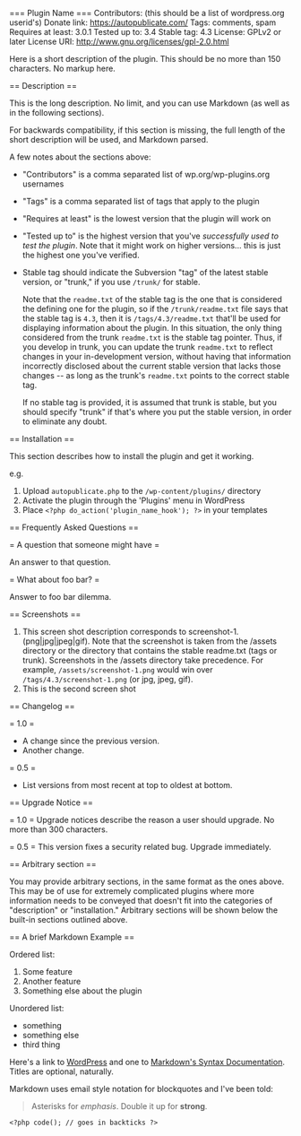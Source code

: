 === Plugin Name ===
Contributors: (this should be a list of wordpress.org userid's)
Donate link: https://autopublicate.com/
Tags: comments, spam
Requires at least: 3.0.1
Tested up to: 3.4
Stable tag: 4.3
License: GPLv2 or later
License URI: http://www.gnu.org/licenses/gpl-2.0.html

Here is a short description of the plugin.  This should be no more than 150 characters.  No markup here.

== Description ==

This is the long description.  No limit, and you can use Markdown (as well as in the following sections).

For backwards compatibility, if this section is missing, the full length of the short description will be used, and
Markdown parsed.

A few notes about the sections above:

*   "Contributors" is a comma separated list of wp.org/wp-plugins.org usernames
*   "Tags" is a comma separated list of tags that apply to the plugin
*   "Requires at least" is the lowest version that the plugin will work on
*   "Tested up to" is the highest version that you've *successfully used to test the plugin*. Note that it might work on
higher versions... this is just the highest one you've verified.
*   Stable tag should indicate the Subversion "tag" of the latest stable version, or "trunk," if you use `/trunk/` for
stable.

    Note that the `readme.txt` of the stable tag is the one that is considered the defining one for the plugin, so
if the `/trunk/readme.txt` file says that the stable tag is `4.3`, then it is `/tags/4.3/readme.txt` that'll be used
for displaying information about the plugin.  In this situation, the only thing considered from the trunk `readme.txt`
is the stable tag pointer.  Thus, if you develop in trunk, you can update the trunk `readme.txt` to reflect changes in
your in-development version, without having that information incorrectly disclosed about the current stable version
that lacks those changes -- as long as the trunk's `readme.txt` points to the correct stable tag.

    If no stable tag is provided, it is assumed that trunk is stable, but you should specify "trunk" if that's where
you put the stable version, in order to eliminate any doubt.

== Installation ==

This section describes how to install the plugin and get it working.

e.g.

1. Upload `autopublicate.php` to the `/wp-content/plugins/` directory
1. Activate the plugin through the 'Plugins' menu in WordPress
1. Place `<?php do_action('plugin_name_hook'); ?>` in your templates

== Frequently Asked Questions ==

= A question that someone might have =

An answer to that question.

= What about foo bar? =

Answer to foo bar dilemma.

== Screenshots ==

1. This screen shot description corresponds to screenshot-1.(png|jpg|jpeg|gif). Note that the screenshot is taken from
the /assets directory or the directory that contains the stable readme.txt (tags or trunk). Screenshots in the /assets
directory take precedence. For example, `/assets/screenshot-1.png` would win over `/tags/4.3/screenshot-1.png`
(or jpg, jpeg, gif).
2. This is the second screen shot

== Changelog ==

= 1.0 =
* A change since the previous version.
* Another change.

= 0.5 =
* List versions from most recent at top to oldest at bottom.

== Upgrade Notice ==

= 1.0 =
Upgrade notices describe the reason a user should upgrade.  No more than 300 characters.

= 0.5 =
This version fixes a security related bug.  Upgrade immediately.

== Arbitrary section ==

You may provide arbitrary sections, in the same format as the ones above.  This may be of use for extremely complicated
plugins where more information needs to be conveyed that doesn't fit into the categories of "description" or
"installation."  Arbitrary sections will be shown below the built-in sections outlined above.

== A brief Markdown Example ==

Ordered list:

1. Some feature
1. Another feature
1. Something else about the plugin

Unordered list:

* something
* something else
* third thing

Here's a link to [WordPress](http://wordpress.org/ "Your favorite software") and one to [Markdown's Syntax Documentation][markdown syntax].
Titles are optional, naturally.

[markdown syntax]: http://daringfireball.net/projects/markdown/syntax
            "Markdown is what the parser uses to process much of the readme file"

Markdown uses email style notation for blockquotes and I've been told:
> Asterisks for *emphasis*. Double it up  for **strong**.

`<?php code(); // goes in backticks ?>`

